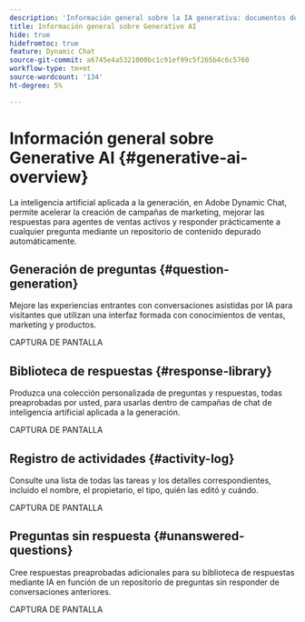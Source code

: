 ```yaml
---
description: 'Información general sobre la IA generativa: documentos de Marketo, documentación del producto'
title: Información general sobre Generative AI
hide: true
hidefromtoc: true
feature: Dynamic Chat
source-git-commit: a6745e4a5321000bc1c91ef99c5f265b4c6c5760
workflow-type: tm+mt
source-wordcount: '134'
ht-degree: 5%

---
```


# Información general sobre Generative AI {#generative-ai-overview}

La inteligencia artificial aplicada a la generación, en Adobe Dynamic Chat, permite acelerar la creación de campañas de marketing, mejorar las respuestas para agentes de ventas activos y responder prácticamente a cualquier pregunta mediante un repositorio de contenido depurado automáticamente.

## Generación de preguntas {#question-generation}

Mejore las experiencias entrantes con conversaciones asistidas por IA para visitantes que utilizan una interfaz formada con conocimientos de ventas, marketing y productos.

CAPTURA DE PANTALLA

## Biblioteca de respuestas {#response-library}

Produzca una colección personalizada de preguntas y respuestas, todas preaprobadas por usted, para usarlas dentro de campañas de chat de inteligencia artificial aplicada a la generación.

CAPTURA DE PANTALLA

## Registro de actividades {#activity-log}

Consulte una lista de todas las tareas y los detalles correspondientes, incluido el nombre, el propietario, el tipo, quién las editó y cuándo.

CAPTURA DE PANTALLA

## Preguntas sin respuesta {#unanswered-questions}

Cree respuestas preaprobadas adicionales para su biblioteca de respuestas mediante IA en función de un repositorio de preguntas sin responder de conversaciones anteriores.

CAPTURA DE PANTALLA
